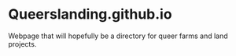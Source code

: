 # Queerslanding.github.io
Webpage that will hopefully be a directory for queer farms and land projects.

